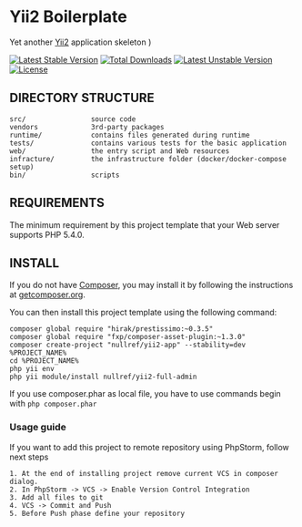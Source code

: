 # Yii2 Boilerplate
Yet another [Yii2](http://www.yiiframework.com/) application skeleton )

[![Latest Stable Version](https://poser.pugx.org/nullref/yii2-app/v/stable)](https://packagist.org/packages/nullref/yii2-app) 
[![Total Downloads](https://poser.pugx.org/nullref/yii2-app/downloads)](https://packagist.org/packages/nullref/yii2-app) 
[![Latest Unstable Version](https://poser.pugx.org/nullref/yii2-app/v/unstable)](https://packagist.org/packages/nullref/yii2-app) 
[![License](https://poser.pugx.org/nullref/yii2-app/license)](https://packagist.org/packages/nullref/yii2-app)

## DIRECTORY STRUCTURE

```
src/ 				source code
vendors				3rd-party packages
runtime/            contains files generated during runtime
tests/              contains various tests for the basic application
web/				the entry script and Web resources
infracture/			the infrastructure folder (docker/docker-compose setup)
bin/			    scripts
```

## REQUIREMENTS

The minimum requirement by this project template that your Web server supports PHP 5.4.0.

## INSTALL

If you do not have [Composer](http://getcomposer.org/), you may install it by following the instructions
at [getcomposer.org](http://getcomposer.org/doc/00-intro.md#installation-nix).

You can then install this project template using the following command:

```
composer global require "hirak/prestissimo:~0.3.5"
composer global require "fxp/composer-asset-plugin:~1.3.0"
composer create-project "nullref/yii2-app" --stability=dev %PROJECT_NAME%
cd %PROJECT_NAME%
php yii env
php yii module/install nullref/yii2-full-admin
```

If you use composer.phar as local file, you have to use commands begin with `php composer.phar`

### Usage guide

If you want to add this project to remote repository using PhpStorm, follow next steps

    1. At the end of installing project remove current VCS in composer dialog.
    2. In PhpStorm -> VCS -> Enable Version Control Integration
    3. Add all files to git
    4. VCS -> Commit and Push
    5. Before Push phase define your repository
